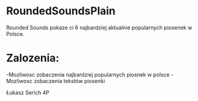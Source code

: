 # RoundedSoundsPlain
Rounded Sounds pokaze ci 6 najbardziej aktualnie popularnych piosenek w Polsce.
# Zalozenia:
-Mozliwosc zobaczenia najbardziej popularnych piosnek w polsce
-Mozliwosc zobaczenia tekstów piosenki

Łukasz Serich 4P
